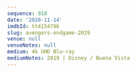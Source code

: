 ```yaml
---
sequence: 918
date: '2020-11-14'
imdbId: tt4154796
slug: avengers-endgame-2019
venue: null
venueNotes: null
medium: 4k UHD Blu-ray
mediumNotes: 2019 | Disney / Buena Vista
---
```


